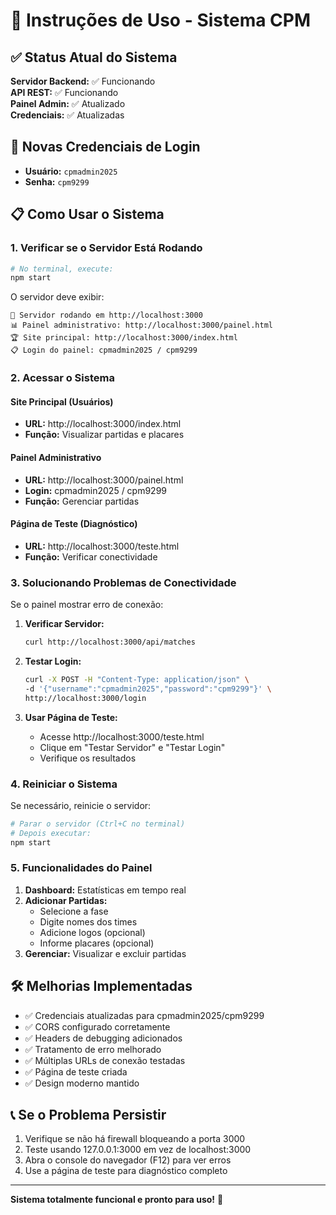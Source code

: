 # 🚀 Instruções de Uso - Sistema CPM

## ✅ Status Atual do Sistema

**Servidor Backend:** ✅ Funcionando  
**API REST:** ✅ Funcionando  
**Painel Admin:** ✅ Atualizado  
**Credenciais:** ✅ Atualizadas  

## 🔐 Novas Credenciais de Login

- **Usuário:** `cpmadmin2025`
- **Senha:** `cpm9299`

## 📋 Como Usar o Sistema

### 1. Verificar se o Servidor Está Rodando
```bash
# No terminal, execute:
npm start
```

O servidor deve exibir:
```
🚀 Servidor rodando em http://localhost:3000
📊 Painel administrativo: http://localhost:3000/painel.html
🏆 Site principal: http://localhost:3000/index.html
📋 Login do painel: cpmadmin2025 / cpm9299
```

### 2. Acessar o Sistema

#### Site Principal (Usuários)
- **URL:** http://localhost:3000/index.html
- **Função:** Visualizar partidas e placares

#### Painel Administrativo
- **URL:** http://localhost:3000/painel.html
- **Login:** cpmadmin2025 / cpm9299
- **Função:** Gerenciar partidas

#### Página de Teste (Diagnóstico)
- **URL:** http://localhost:3000/teste.html
- **Função:** Verificar conectividade

### 3. Solucionando Problemas de Conectividade

Se o painel mostrar erro de conexão:

1. **Verificar Servidor:**
   ```bash
   curl http://localhost:3000/api/matches
   ```

2. **Testar Login:**
   ```bash
   curl -X POST -H "Content-Type: application/json" \
   -d '{"username":"cpmadmin2025","password":"cpm9299"}' \
   http://localhost:3000/login
   ```

3. **Usar Página de Teste:**
   - Acesse http://localhost:3000/teste.html
   - Clique em "Testar Servidor" e "Testar Login"
   - Verifique os resultados

### 4. Reiniciar o Sistema

Se necessário, reinicie o servidor:

```bash
# Parar o servidor (Ctrl+C no terminal)
# Depois executar:
npm start
```

### 5. Funcionalidades do Painel

1. **Dashboard:** Estatísticas em tempo real
2. **Adicionar Partidas:** 
   - Selecione a fase
   - Digite nomes dos times
   - Adicione logos (opcional)
   - Informe placares (opcional)
3. **Gerenciar:** Visualizar e excluir partidas

## 🛠 Melhorias Implementadas

- ✅ Credenciais atualizadas para cpmadmin2025/cpm9299
- ✅ CORS configurado corretamente
- ✅ Headers de debugging adicionados
- ✅ Tratamento de erro melhorado
- ✅ Múltiplas URLs de conexão testadas
- ✅ Página de teste criada
- ✅ Design moderno mantido

## 📞 Se o Problema Persistir

1. Verifique se não há firewall bloqueando a porta 3000
2. Teste usando 127.0.0.1:3000 em vez de localhost:3000
3. Abra o console do navegador (F12) para ver erros
4. Use a página de teste para diagnóstico completo

---

**Sistema totalmente funcional e pronto para uso!** 🎉